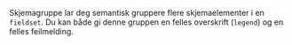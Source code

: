 Skjemagruppe lar deg semantisk gruppere flere skjemaelementer i en `fieldset`. Du kan både gi denne gruppen en felles overskrift (`legend`) og en felles feilmelding.
